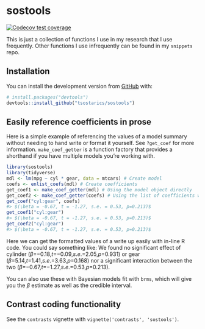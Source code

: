 
<!-- README.md is generated from README.Rmd. Please edit that file -->

# sostools

<!-- badges: start -->

[![Codecov test
coverage](https://codecov.io/gh/tsostarics/sostools/branch/master/graph/badge.svg)](https://codecov.io/gh/tsostarics/sostools?branch=master)
<!-- badges: end -->

This is just a collection of functions I use in my research that I use
frequently. Other functions I use infrequently can be found in my
`snippets` repo.

## Installation

You can install the development version from
[GitHub](https://github.com/) with:

``` r
# install.packages("devtools")
devtools::install_github("tsostarics/sostools")
```

## Easily reference coefficients in prose

Here is a simple example of referencing the values of a model summary
without needing to hand write or format it yourself. See `?get_coef` for
more information. `make_coef_getter` is a function factory that provides
a shorthand if you have multiple models you’re working with.

``` r
library(sostools)
library(tidyverse)
mdl <- lm(mpg ~ cyl * gear, data = mtcars) # Create model
coefs <- enlist_coefs(mdl) # Create coefficients
get_coef1 <- make_coef_getter(mdl) # Using the model object directly
get_coef2 <- make_coef_getter(coefs) # Using the list of coefficients we made
get_coef("cyl:gear", coefs)
#> $(\beta = -0.67, t = -1.27, s.e. = 0.53, p=0.213)$
get_coef1("cyl:gear")
#> $(\beta = -0.67, t = -1.27, s.e. = 0.53, p=0.213)$
get_coef2("cyl:gear")
#> $(\beta = -0.67, t = -1.27, s.e. = 0.53, p=0.213)$
```

Here we can get the formatted values of a write up easily with in-line R
code. You could say something like: We found no significant effect of
cylinder (*β*=−0.18,*t*=−0.09,*s*.*e*.=2.05,*p*=0.931) or gear
(*β*=5.14,*t*=1.41,*s*.*e*.=3.63,*p*=0.168) nor a significant
interaction between the two
(*β*=−0.67,*t*=−1.27,*s*.*e*.=0.53,*p*=0.213).

You can also use these with Bayesian models fit with `brms`, which will
give you the *β* estimate as well as the credible interval.

## Contrast coding functionality

See the `contrasts` vignette with `vignette('contrasts', 'sostools')`.
